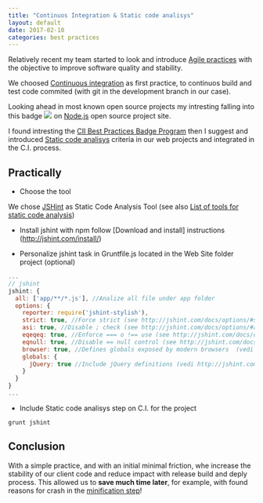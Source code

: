 ```yaml
---
title: "Continuos Integration & Static code analisys"
layout: default
date: 2017-02-10
categories: best practices
---
```


Relatively recent my team started to look and introduce [Agile practices](https://en.wikipedia.org/wiki/Category:Agile_software_development) with the objective to improve software quality and stability.

We choosed [Continuous integration](https://en.wikipedia.org/wiki/Continuous_integration) as first practice, to continuos build and test code commited (with git in the development branch in our case).

Looking ahead in most known open source projects my intresting falling into this badge <img src="https://bestpractices.coreinfrastructure.org/projects/29/badge"> on [Node.js](https://github.com/nodejs/node) open source project site.

I found intresting the [CII Best Practices Badge Program](https://bestpractices.coreinfrastructure.org/) then I suggest and introduced [Static code analisys](https://github.com/linuxfoundation/cii-best-practices-badge/blob/master/doc/criteria.md#analysis) criteria in our web projects and integrated in the C.I. process.

## Practically

*   Choose the tool

  We chose [JSHint](http://jshint.com/about/) as Static Code Analysis Tool (see also [List of tools for static code analysis](https://en.wikipedia.org/wiki/List_of_tools_for_static_code_analysis))
  
*   Install jshint with npm follow [Download and install] instructions (http://jshint.com/install/)

*   Personalize jshint task in Gruntfile.js located in the Web Site folder project (optional)

  ```javascript
  ...
  // jshint
  jshint: {
    all: ['app/**/*.js'], //Analize all file under app folder
    options: {
      reporter: require('jshint-stylish'),
      strict: true, //Force strict (see http://jshint.com/docs/options/#strict)
      asi: true, //Disable ; check (see http://jshint.com/docs/options/#asi)
      eqeqeq: true, //Enforce === o !== use (see http://jshint.com/docs/options/#eqeqeq)
      eqnull: true, //Disable == null control (see http://jshint.com/docs/options/#eqnull)
      browser: true, //Defines globals exposed by modern browsers  (vedi http://jshint.com/docs/options/#browser)
      globals: {
        jQuery: true //Include jQuery definitions (vedi http://jshint.com/docs/options/#jquery)
      }
    }
  }
  ...
  ```

*   Include Static code analisys step on C.I. for the project

  ```
  grunt jshint
  ```

## Conclusion

With a simple practice, and with an initial minimal friction, whe increase the stability of our client code and reduce impact with release build and deply process. This allowed us to **save much time later**, for example, with found reasons for crash in the [minification step](https://en.wikipedia.org/wiki/Minification_(programming))!
